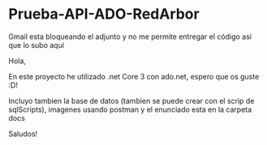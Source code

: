 # Prueba-API-ADO-RedArbor
Gmail esta bloqueando el adjunto y no me permite entregar el código así que lo subo aquí

Hola,

En este proyecto he utilizado .net Core 3 con ado.net, espero que os guste :D!

Incluyo tambien la base de datos (tambien se puede crear con el scrip de sqlScripts), imagenes usando postman y el enunciado esta en la carpeta docs

Saludos!